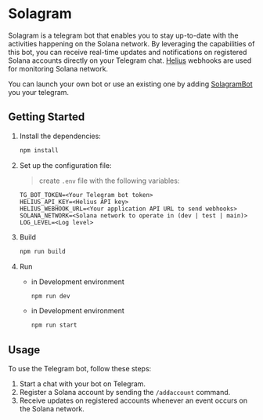 # Solagram

Solagram is a telegram bot that enables you to stay up-to-date with the activities happening on the Solana network. By leveraging the capabilities of this bot, you can receive real-time updates and notifications on registered Solana accounts directly on your Telegram chat. [Helius](https://www.helius.dev/) webhooks are used for monitoring Solana network.

You can launch your own bot or use an existing one by adding [SolagramBot](https://t.me/SolagramBot) you your telegram.

## Getting Started

1. Install the dependencies:
   
    ```sh
    npm install
    ```
2. Set up the configuration file:
    
    > create `.env` file with the following variables:
    
    ```dosini
    TG_BOT_TOKEN=<Your Telegram bot token>
    HELIUS_API_KEY=<Helius API key>
    HELIUS_WEBHOOK_URL=<Your application API URL to send webhooks>
    SOLANA_NETWORK=<Solana network to operate in (dev | test | main)>
    LOG_LEVEL=<Log level>
    ```
3. Build
    ```sh
    npm run build
    ```
4. Run 
    + in Development environment
      ```sh
      npm run dev
      ```
    + in Development environment
      ```sh
      npm run start
      ```
## Usage

To use the Telegram bot, follow these steps:

1. Start a chat with your bot on Telegram.
2. Register a Solana account by sending the `/addaccount` command.
3. Receive updates on registered accounts whenever an event occurs on the Solana network.



